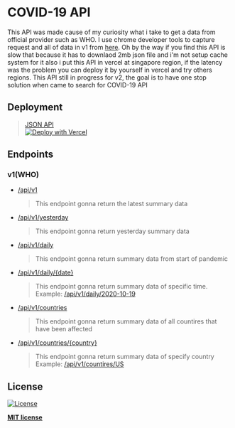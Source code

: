 # COVID-19 API

This API was made cause of my curiosity what i take to get a data from official provider such as WHO. I use chrome developer tools to capture request and all of data in v1 from [here](https://covid19.who.int/page-data/index/page-data.json). Oh by the way if you find this API is slow that because it has to downlaod 2mb json file and i'm not setup cache system for it also i put this API in vercel at singapore region, if the latency was the problem you can deploy it by yourself in vercel and try others regions. This API still in progress for v2, the goal is to have one stop solution when came to search for COVID-19 API

## Deployment
>[JSON API](https://api-covid19.now.sh/)<br>
>[![Deploy with Vercel](https://vercel.com/button)](https://vercel.com/new/git/external?repository-url=https%3A%2F%2Fgithub.com%2FReynadi531%2Fcovid19-api%2F)

## Endpoints
### v1(WHO)
* [/api/v1](https://api-covid19.now.sh/api/v1)
    > This endpoint gonna return the latest summary data 
* [/api/v1/yesterday](https://api-covid19.now.sh/api/v1/yesterday)
    > This endpoint gonna return yesterday summary data 
* [/api/v1/daily](https://api-covid19.now.sh/api/v1/daily)
    > This endpoint gonna return summary data from start of pandemic
* [/api/v1/daily/{date}](https://api-covid19.now.sh/api/v1/daily/{date})
    > This endpoint gonna return summary data of specific time.
    > Example: [/api/v1/daily/2020-10-19](https://api-covid19.now.sh/api/v1/daily/2020-10-19)
* [/api/v1/countries](https://api-covid19.now.sh/api/v1/countries)
    > This endpoint gonna return summary data of all countires that have been affected
* [/api/v1/countries/{country}](https://api-covid19.now.sh/api/v1/countries/{country})
    > This endpoint gonna return summary data of specify country
    > Example: [/api/v1/countires/US](https://api-covid19.now.sh/api/v1/countries/US)

## License

[![License](http://img.shields.io/:license-mit-blue.svg?style=flat-square)](http://badges.mit-license.org)

**[MIT license](http://opensource.org/licenses/mit-license.php)**